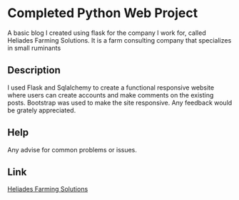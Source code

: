 # Completed Python Web Project

A basic blog I created using flask for the company I work for, called Heliades Farming Solutions. It is a farm consulting company that specializes in small ruminants 

## Description

I used Flask and Sqlalchemy to create a functional responsive website where users can create accounts and make comments on the existing posts. Bootstrap was used to make the site responsive. Any feedback would be grately appreciated.

## Help

Any advise for common problems or issues.

## Link

<a href="http://vasilis-blog.herokuapp.com/">Heliades Farming Solutions</a>
